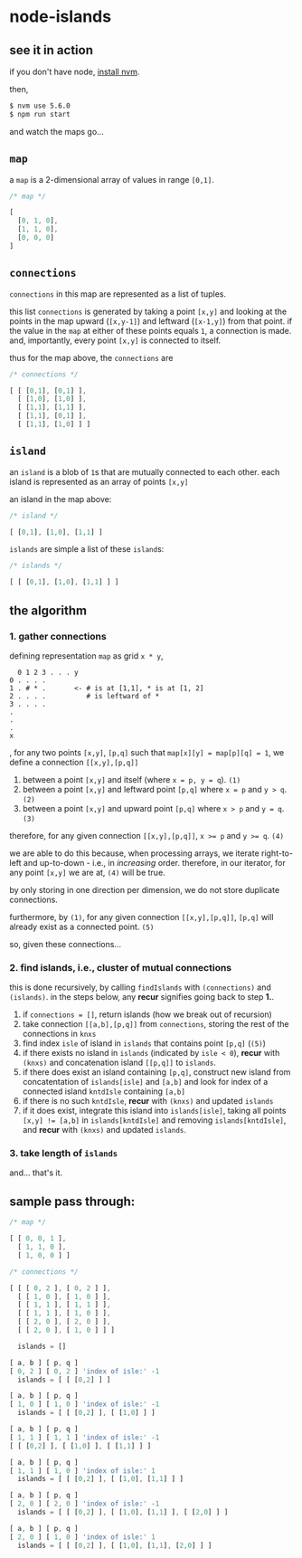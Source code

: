 # node-islands

## see it in action

if you don't have node, [install nvm](https://github.com/creationix/nvm#install-script).

then,

```bash
$ nvm use 5.6.0
$ npm run start
```

and watch the maps go...

## `map`

a `map` is a 2-dimensional array of values in range `[0,1]`.

```javascript
/* map */

[
  [0, 1, 0],
  [1, 1, 0],
  [0, 0, 0]
]
```

## `connections`

`connections` in this map are represented as a list of tuples.

this list `connections` is generated by taking a point `[x,y]` and
looking at the points in the map upward (`[x,y-1]`) and leftward
(`[x-1,y]`) from that point. if the value in the `map` at either of
these points equals `1`, a connection is made. and, importantly, every
point `[x,y]` is connected to itself.

thus for the map above, the `connections` are
```javascript
/* connections */

[ [ [0,1], [0,1] ],
  [ [1,0], [1,0] ],
  [ [1,1], [1,1] ],
  [ [1,1], [0,1] ],
  [ [1,1], [1,0] ] ]
```

## `island`

an `island` is a blob of `1`s that are mutually connected to each other.
each island is represented as an array of points `[x,y]`

an island in the map above:
```javascript
/* island */

[ [0,1], [1,0], [1,1] ]
```

`islands` are simple a list of these `island`s:

```javascript
/* islands */

[ [ [0,1], [1,0], [1,1] ] ]
```

## the algorithm

### 1. gather connections

defining representation `map` as grid `x * y`,

```
  0 1 2 3 . . . y
0 . . . .
1 . # * .       <- # is at [1,1], * is at [1, 2]
2 . . . .          # is leftward of *
3 . . . .
.
.
.
x
```

, for any two points `[x,y]`, `[p,q]` such that `map[x][y] = map[p][q] =
1`, we define a connection `[[x,y],[p,q]]`

1. between a point `[x,y]` and itself (where `x = p, y = q`). `(1)`
2. between a point `[x,y]` and leftward point `[p,q]` where `x = p` and
   `y > q`. `(2)`
3. between a point `[x,y]` and upward point `[p,q]` where `x > p` and `y
   = q`. `(3)`

therefore, for any given connection `[[x,y],[p,q]]`, `x >= p` and `y >=
q`. `(4)`

we are able to do this because, when processing arrays, we iterate
right-to-left and up-to-down - i.e., in _increasing_ order. therefore, in
our iterator, for any point `[x,y]` we are at, `(4)` will be true.

by only storing in one direction per dimension, we do not store
duplicate connections.

furthermore, by `(1)`, for any given connection `[[x,y],[p,q]]`, `[p,q]` will
already exist as a connected point. `(5)`

so, given these connections...

### 2. find islands, i.e., cluster of mutual connections

this is done recursively, by calling `findIslands` with `(connections)`
and `(islands)`. in the steps below, any __recur__ signifies going back
to step __1.__.

1. if `connections = []`, return islands (how we break out of recursion)
2. take connection `[[a,b],[p,q]]` from `connections`, storing the rest
   of the connections in `knxs`
3. find index `isle` of island in `islands` that contains point `[p,q]`
   (`(5)`)
4. if there exists no island in `islands` (indicated by `isle < 0`),
   __recur__ with `(knxs)` and concatenation island `[[p,q]]` to `islands`.
5. if there does exist an island containing `[p,q]`, construct new
   island from concatentation of `islands[isle]` and `[a,b]` and look
   for index of a connected island `kntdIsle` containing `[a,b]`
6. if there is no such `kntdIsle`, __recur__ with `(knxs)` and updated
   `islands`
7. if it does exist, integrate this island into `islands[isle]`, taking
   all points `[x,y] != [a,b]` in `islands[kntdIsle]` and removing
   `islands[kntdIsle]`, and __recur__ with `(knxs)` and updated `islands`.

### 3. take length of `islands`

and... that's it.

## sample pass through:

```javascript
/* map */

[ [ 0, 0, 1 ],
  [ 1, 1, 0 ],
  [ 1, 0, 0 ] ]

/* connections */

[ [ [ 0, 2 ], [ 0, 2 ] ],
  [ [ 1, 0 ], [ 1, 0 ] ],
  [ [ 1, 1 ], [ 1, 1 ] ],
  [ [ 1, 1 ], [ 1, 0 ] ],
  [ [ 2, 0 ], [ 2, 0 ] ],
  [ [ 2, 0 ], [ 1, 0 ] ] ]

  islands = []

[ a, b ] [ p, q ]
[ 0, 2 ] [ 0, 2 ] 'index of isle:' -1
  islands = [ [ [0,2] ] ]

[ a, b ] [ p, q ]
[ 1, 0 ] [ 1, 0 ] 'index of isle:' -1
  islands = [ [ [0,2] ], [ [1,0] ] ]

[ a, b ] [ p, q ]
[ 1, 1 ] [ 1, 1 ] 'index of isle:' -1
[ [ [0,2] ], [ [1,0] ], [ [1,1] ] ]

[ a, b ] [ p, q ]
[ 1, 1 ] [ 1, 0 ] 'index of isle:' 1
  islands = [ [ [0,2] ], [ [1,0], [1,1] ] ]

[ a, b ] [ p, q ]
[ 2, 0 ] [ 2, 0 ] 'index of isle:' -1
  islands = [ [ [0,2] ], [ [1,0], [1,1] ], [ [2,0] ] ]

[ a, b ] [ p, q ]
[ 2, 0 ] [ 1, 0 ] 'index of isle:' 1
  islands = [ [ [0,2] ], [ [1,0], [1,1], [2,0] ] ]
```

